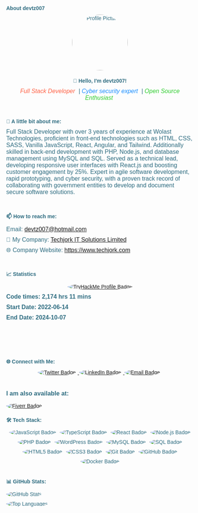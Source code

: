 <!DOCTYPE html>
<html lang="en">
<head>
  <meta charset="UTF-8">
  <meta name="viewport" content="width=device-width, initial-scale=1.0">
  <title>About devtz007</title>
  <style>
    body {
      font-family: Arial, sans-serif;
      color: #2e6c80;
    }
    h1, h2 {
      font-size: 14px;
      color: #2e6c80;
    }
    h2 {
      color: #2e6c80;
    }
    em span {
      margin-right: 5px;
    }
    p {
      font-size: 16px;
      margin: 10px 0;
    }
    img {
      border-radius: 50%;
    }
    .center {
      text-align: center;
    }
    .badges img {
      margin-right: 5px;
    }
    .stats, .tech-stack {
      display: flex;
      justify-content: center;
      flex-wrap: wrap;
      gap: 10px;
    }
    .stats div {
      width: 100%;
    }
    svg {
      width: 100%;
      height: auto;
    }
  </style>
</head>
<body>

  <h1>About devtz007</h1>

  <div class="center">
    <img src="https://avatars.githubusercontent.com/u/42093651?v=4" alt="Profile Picture" width="150" />
    <h2>👋 Hello, I'm devtz007!</h2>
    <p>
      <em>
        <span style="color: #ff6347;">Full Stack Developer</span> |
        <span style="color: #1e90ff;">Cyber security expert</span> |
        <span style="color: #32cd32;">Open Source Enthusiast</span>
      </em>
    </p>
  </div>

  <br/>

  <h2>🌟 A little bit about me:</h2>
  <p>
    Full Stack Developer with over 3 years of experience at Wolast Technologies, proficient in front-end technologies such as HTML, CSS, SASS, Vanilla JavaScript, React, Angular, and Tailwind. Additionally skilled in back-end development with PHP, Node.js, and database management using MySQL and SQL. Served as a technical lead, developing responsive user interfaces with React.js and boosting customer engagement by 25%. Expert in agile software development, rapid prototyping, and cyber security, with a proven track record of collaborating with government entities to develop and document secure software solutions.
  </p>

  <br/>

  <h2>📫 How to reach me:</h2>
  <p>Email: <a href="mailto:devtz007@hotmail.com">devtz007@hotmail.com</a></p>
  <p>💼 My Company: <a href="https://www.techjork.com" target="_blank">Techjork IT Solutions Limited</a></p>
  <p>🌐 Company Website: <a href="https://www.techjork.com" target="_blank">https://www.techjork.com</a></p>

  <br/>

  <h2>📈 Statistics</h2>
  <div class="center">
    <a href="https://tryhackme.com/r/p/devtz007">
      <img src="https://tryhackme-badges.s3.amazonaws.com/devtz007.png" alt="TryHackMe Profile Badge">
    </a>
  </div>

  <div class="stats">
    <svg xmlns="http://www.w3.org/2000/svg">
      <foreignObject width="100%" height="100%">
        <div xmlns="http://www.w3.org/1999/xhtml" style="font-family: Arial, sans-serif; font-size: 14px;">
          <p style="font-weight: bold;">Code times: 2,174 hrs 11 mins</p>
          <p style="font-weight: bold;">Start Date: 2022-06-14</p>
          <p style="font-weight: bold;">End Date: 2024-10-07</p>
        </div>
      </foreignObject>
    </svg>
  </div>

  <br/>

  <h2>🌐 Connect with Me:</h2>
  <div class="badges center">
    <a href="https://twitter.com/devtz007" target="_blank">
      <img src="https://img.shields.io/badge/Twitter-1DA1F2?style=for-the-badge&logo=twitter&logoColor=white" alt="Twitter Badge"/>
    </a>
    <a href="https://linkedin.com/in/devtz007" target="_blank">
      <img src="https://img.shields.io/badge/LinkedIn-0077B5?style=for-the-badge&logo=linkedin&logoColor=white" alt="LinkedIn Badge"/>
    </a>
    <a href="mailto:devtz007@hotmail.com" target="_blank">
      <img src="https://img.shields.io/badge/Email-D14836?style=for-the-badge&logo=gmail&logoColor=white" alt="Email Badge"/>
    </a>
  </div>

  <br/>

  <h3>I am also available at:</h3>
  <a href="https://www.fiverr.com/addison007" target="_blank">
    <img src="https://img.shields.io/badge/Fiverr-Addison007-green?style=flat&logo=fiverr" alt="Fiverr Badge"/>
  </a>

  <br/>

  <h2>🛠 Tech Stack:</h2>
  <div class="tech-stack center">
    <img src="https://img.shields.io/badge/JavaScript-F7DF1E?style=for-the-badge&logo=javascript&logoColor=black" alt="JavaScript Badge"/>
    <img src="https://img.shields.io/badge/TypeScript-3178C6?style=for-the-badge&logo=typescript&logoColor=white" alt="TypeScript Badge"/>
    <img src="https://img.shields.io/badge/React-61DAFB?style=for-the-badge&logo=react&logoColor=black" alt="React Badge"/>
    <img src="https://img.shields.io/badge/Node.js-339933?style=for-the-badge&logo=nodedotjs&logoColor=white" alt="Node.js Badge"/>
    <img src="https://img.shields.io/badge/PHP-777BB4?style=for-the-badge&logo=php&logoColor=white" alt="PHP Badge"/>
    <img src="https://img.shields.io/badge/WordPress-21759B?style=for-the-badge&logo=wordpress&logoColor=white" alt="WordPress Badge"/>
    <img src="https://img.shields.io/badge/MySQL-4479A1?style=for-the-badge&logo=mysql&logoColor=white" alt="MySQL Badge"/>
    <img src="https://img.shields.io/badge/SQL-025E8C?style=for-the-badge&logo=sql&logoColor=white" alt="SQL Badge"/>
    <img src="https://img.shields.io/badge/HTML5-E34F26?style=for-the-badge&logo=html5&logoColor=white" alt="HTML5 Badge"/>
    <img src="https://img.shields.io/badge/CSS3-1572B6?style=for-the-badge&logo=css3&logoColor=white" alt="CSS3 Badge"/>
    <img src="https://img.shields.io/badge/Git-F05032?style=for-the-badge&logo=git&logoColor=white" alt="Git Badge"/>
    <img src="https://img.shields.io/badge/GitHub-181717?style=for-the-badge&logo=github&logoColor=white" alt="GitHub Badge"/>
    <img src="https://img.shields.io/badge/Docker-2496ED?style=for-the-badge&logo=docker&logoColor=white" alt="Docker Badge"/>
  </div>

  <br/>

  <h2>📊 GitHub Stats:</h2>
  <div class="stats">
    <div>
      <img src="https://github-readme-stats.vercel.app/api?username=devtz007&show_icons=true&theme=radical" alt="GitHub Stats"/>
    </div>
    <div>
      <img src="https://github-readme-stats.vercel.app/api/top-langs/?username=devtz007&layout=compact&theme=radical" alt="Top Languages"/>
    </div>
  </div>

</body>
</html>
